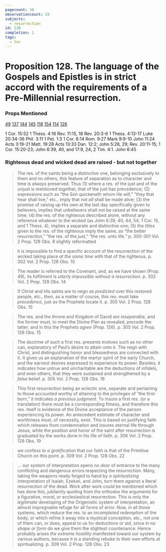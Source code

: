 ```yaml
---
pagecount: 16
observationcount: 23
subjects:
  - resurrection
id: 128
completion: 1
tags:
  - toc
---
```

# Proposition 128. The language of the Gospels and Epistles is in strict accord with the requirements of a Pre-Millennial resurrection.
### Props Mentioned
[49](Proposition%2049.%20The%20covenants%20being%20in%20Revelation,%20the%20foundation%20of%20the%20Kingdom,%20must%20first%20be%20received%20and%20appreciated..md) [137](Proposition%20137.%20This%20doctrine%20of%20the%20Kingdom%20sustained%20by%20the%20phrase%20“the%20world%20to%20come.”.md) [144](Proposition%20144.%20This%20Kingdom%20embraces%20“the%20times%20of%20refreshing”%20and%20“the%20times%20of%20the%20restitution%20of%20all%20things%20mentioned,%20Acts%203%2019-21..md) [145](Proposition%20145.%20This%20Kingdom%20includes%20“the%20regeneration”%20of%20Matt%2019%2028..md) [118](Proposition%20118.%20This%20view%20of%20the%20Kingdom%20is%20most%20forcibly%20sustained%20by%20the%20figure%20of%20the%20Barren%20Woman..md) [154](Proposition%20154.%20This%20Theocratic%20Kingdom%20includes%20the%20visible%20reign%20of%20the%20risen%20and%20glorified%20saints%20here%20on%20the%20earth..md) [114](Proposition%20114.%20This%20Kingdom,%20being%20identified%20with%20the%20elect%20Jewish%20nation,%20its%20establishment%20at%20the%20restoration%20embraces%20the%20supremacy%20of%20that%20nation%20over%20the%20nations%20of%20the%20earth..md) [126](Proposition%20126.%20In%20confirmation%20of%20our%20position,%20the%20Old%20Testament%20clearly%20teaches%20a%20Pre-Millennial%20resurrection%20of%20the%20saints..md) 

1 Cor. 15:52
1 Thess. 4:16
Rev. 11:15, 18
Rev. 20:3-6
1 Thess. 4:13-17
Luke 20:34-36
Phil. 3:11
1 Pet. 1:3
1 Cor. 6:14
Rom. 9:27
Mark 9:9-10
John 11:24
Acts 3:19-21
Matt. 19:28
Acts 13:33
Dan. 12:2; John 5:28, 29; Rev. 20:11-15; 1 Cor. 15:20-23; John 6:39, 40, and 17:9, 24; 2 Tim. 4:1.
John 6:45

### Righteous dead and wicked dead are raised - but not together
>The res. of the saints being a distinctive one, belonging exclusively to them and no others, this feature of separation as to character and time is *always* preserved. Thus 
>(1) where a res. of the just and of the unjust is mentioned together, that of the just has precedence; 
>(2) expressions such as “the Son quickeneth whom He will,” “they that hear shall live,” etc., imply that not *all* shall be made alive; 
>(3) the promise of raising up His own at the last day specifically given to believers, implies that unbelievers shall not be raised at the same time; 
>(4) the res. of the righteous described alone, without any reference whatever to the wicked (as John 6:39, 40, 44, 54; 1 Cor. 15, and 1 Thess. 4), implies a separate and distinctive one; 
>(5) the titles given to the res. of the righteous imply the same, as “the better resurrection,” “the res. of the just,” “the res. unto life.”
>p. 300-301 Vol. 2 Prop. 128 Obs. 8 slightly reformatted

>it is impossible to find a specific account of the resurrection of the wicked taking place *at the same time* with that of the righteous.
>p. 302 Vol. 2 Prop. 128 Obs. 10

>The reader is referred to the Covenant, and, as we have shown (Prop. 49), its fulfilment is *utterly impossible without a resurrection*.
>p. 302 Vol. 2 Prop. 128 Obs. 14

>If Christ and His saints are to reign *as predicted* over this restored people, etc., *then*, as a matter of course, this res. must take *precedence*, just as the Prophets locate it.
>p. 305 Vol. 2 Prop. 128 Obs. 15

>The res. and the throne and Kingdom of David *are inseparable*, and the former must, to meet the Divine Plan as revealed, *precede* the latter; and in this the Prophets *agree* (Prop. 126).
>p. 305 Vol. 2 Prop. 128 Obs. 15

>The doctrine of such a first res. presents motives such as no other can, explanatory of Paul’s desire to attain unto it. The reign with Christ, and distinguishing honor and blessedness are connected with it. It gives us an explanation of the martyr spirit of the early Church, and the earnest desires expressed to experience its power. Besides, it indicates how untrue and uncharitable are the deductions of infidels, and even others, that they were sustained and strengthened by a *false* belief.
>p. 305 Vol. 2 Prop. 128 Obs. 16

>This first resurrection being an eclectic one, separate and pertaining to those accounted worthy of attaining to the privileges of “the first-born,” it indicates *a previous judgment*. To insure a first res. (or a translation) there must be a corresponding fitness, and therefore this res. itself is evidence of the Divine acceptance of the person experiencing its power. An antecedent estimate of character and worthiness must, of necessity, exist. This is based on justifying faith which releases from condemnation and insures eternal life through Jesus; while the position and honor of the saint after resurrection is graduated by the works done in his life of faith.
>p. 306 Vol. 2 Prop. 128 Obs. 19

>we confess to *a gratification* that our faith is that of the Primitive Church on this point.
>p. 309 Vol. 2 Prop. 128 Obs. 22

>... our system of interpretation opens *no door* of entrance to the many conflicting and dangerous errors respecting the resurrection. Many, taking the weapons ready forged to hand by *a spiritualizing* interpretation of Isaiah, Ezekiel, and John, turn them *against* a literal resurrection of the dead. Work after work could be mentioned which has done this, jubilantly quoting from the orthodox the arguments for a figurative, moral, or ecclesiastical resurrection. This is only the *legitimate* developing of the Origenistic system of interpretation, an almost impregnable refuge for all forms of error. Now, in all those systems, which reduce the res. to an *incompleted redemption* of the body, or which refine it away into a mystical conception, etc., not one of them can, or does, appeal to us for deductions or aid, since *in no shape or form* do we give them the slightest countenance. Hence probably arises *the extreme hostility* manifested toward our system by various authors, because it is a standing rebuke to their own efforts at spiritualizing.
>p. 309 Vol. 2 Prop. 128 Obs. 23






